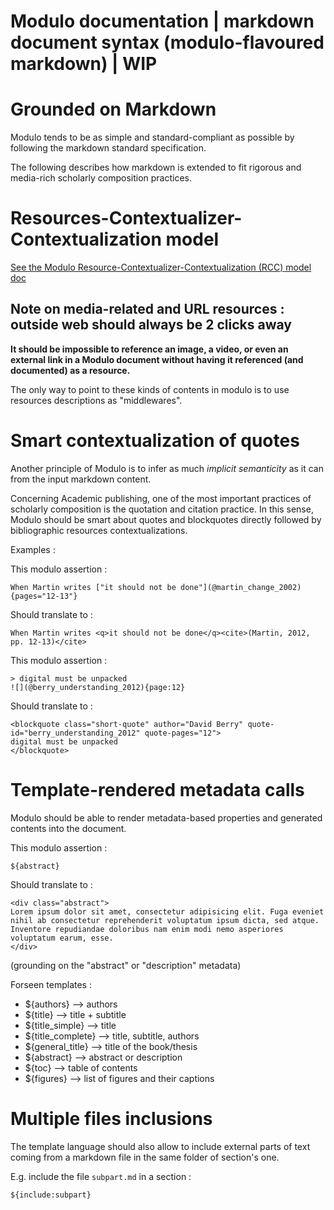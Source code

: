 Modulo documentation | markdown document syntax (modulo-flavoured markdown) | WIP
=================


# Grounded on Markdown

Modulo tends to be as simple and standard-compliant as possible by following the markdown standard specification.

The following describes how markdown is extended to fit rigorous and media-rich scholarly composition practices.

# Resources-Contextualizer-Contextualization model

[See the Modulo Resource-Contextualizer-Contextualization (RCC) model doc](https://github.com/robindemourat/modulo/tree/master/specification/sections/doc-rcc_model.md)


## Note on media-related and URL resources : outside web should always be 2 clicks away

**It should be impossible to reference an image, a video, or even an external link in a Modulo document without having it referenced (and documented) as a resource.**

The only way to point to these kinds of contents in modulo is to use resources descriptions as "middlewares".

# Smart contextualization of quotes

Another principle of Modulo is to infer as much *implicit semanticity* as it can from the input markdown content.

Concerning Academic publishing, one of the most important practices of scholarly composition is the quotation and citation practice. In this sense, Modulo should be smart about quotes and blockquotes directly followed by bibliographic resources contextualizations.

Examples :

This modulo assertion :

```
When Martin writes ["it should not be done"](@martin_change_2002){pages="12-13"}

```

Should translate to :

```
When Martin writes <q>it should not be done</q><cite>(Martin, 2012, pp. 12-13)</cite>
```

This modulo assertion :

```
> digital must be unpacked
![](@berry_understanding_2012){page:12}

```

Should translate to :

```
<blockquote class="short-quote" author="David Berry" quote-id="berry_understanding_2012" quote-pages="12">
digital must be unpacked
</blockquote>
```


# Template-rendered metadata calls

Modulo should be able to render metadata-based properties and generated contents into the document.

This modulo assertion :
```
${abstract}
```

Should translate to :

```
<div class="abstract">
Lorem ipsum dolor sit amet, consectetur adipisicing elit. Fuga eveniet nihil ab consectetur reprehenderit voluptatum ipsum dicta, sed atque. Inventore repudiandae doloribus nam enim modi nemo asperiores voluptatum earum, esse.
</div>
```

(grounding on the "abstract" or "description" metadata)


Forseen templates :

* ${authors} --> authors
* ${title} --> title + subtitle
* ${title_simple} --> title
* ${title_complete} --> title, subtitle, authors
* ${general_title} --> title of the book/thesis
* ${abstract} --> abstract or description
* ${toc} --> table of contents
* ${figures} --> list of figures and their captions

# Multiple files inclusions

The template language should also allow to include external parts of text coming from a markdown file in the same folder of section's one.

E.g. include the file ``subpart.md`` in a section :

```
${include:subpart}
```


